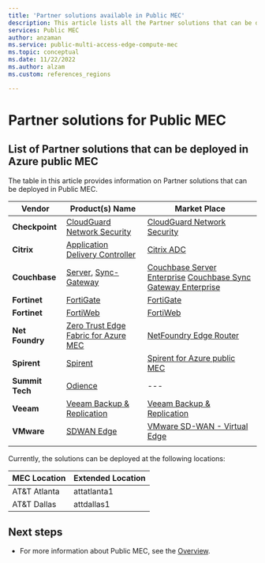 ```yaml
---
title: 'Partner solutions available in Public MEC'
description: This article lists all the Partner solutions that can be deployed in Public MEC.
services: Public MEC
author: anzaman
ms.service: public-multi-access-edge-compute-mec
ms.topic: conceptual
ms.date: 11/22/2022
ms.author: alzam
ms.custom: references_regions

---
```

# Partner solutions for Public MEC

## List of Partner solutions that can be deployed in Azure public MEC

The table in this article provides information on Partner solutions that can be deployed in Public MEC. 


>
>


| **Vendor** | **Product(s) Name** | **Market Place** |
| --- | --- | --- |
| **Checkpoint** | [CloudGuard Network Security](https://www.checkpoint.com/cloudguard/cloud-network-security/) | [CloudGuard Network Security](https://azuremarketplace.microsoft.com/marketplace/apps/checkpoint.vsec?tab=Overview) |
| **Citrix** | [Application Delivery Controller](https://www.citrix.com/products/citrix-adc/) | [Citrix ADC](https://azuremarketplace.microsoft.com/marketplace/apps/citrix.netscalervpx-130?tab=Overview) |
| **Couchbase** | [Server](https://www.couchbase.com/products/server), [Sync-Gateway](https://www.couchbase.com/products/sync-gateway) | [Couchbase Server Enterprise](https://azuremarketplace.microsoft.com/en/marketplace/apps/couchbase.couchbase-enterprise?tab=Overview) [Couchbase Sync Gateway Enterprise](https://azuremarketplace.microsoft.com/en/marketplace/apps/couchbase.couchbase-sync-gateway-enterprise?tab=Overview) |
| **Fortinet** | [FortiGate](https://www.fortinet.com/products/private-cloud-security/fortigate-virtual-appliances) |[FortiGate](https://azuremarketplace.microsoft.com/marketplace/apps/fortinet.fortinet-fortigate?tab=Overview) |
| **Fortinet** | [FortiWeb](https://www.fortinet.com/products/web-application-firewall/fortiweb?tab=saas) | [FortiWeb](https://azuremarketplace.microsoft.com/marketplace/apps/fortinet.fortinet_waas?tab=Overview) |
| **Net Foundry** | [Zero Trust Edge Fabric for Azure MEC](https://netfoundry.io/zero-trust-edge-fabric-azure-public-mec/) | [NetFoundry Edge Router](https://azuremarketplace.microsoft.com/marketplace/apps/netfoundryinc.ziti-edge-router?tab=Overview) |
| **Spirent** | [Spirent](https://www.spirent.com/solutions/edge-computing-validating-services) | [Spirent for Azure public MEC](https://azuremarketplace.microsoft.com/marketplace/apps/spirentcommunications1641943316121.umetrix-mec?tab=Overview) |
| **Summit Tech** | [Odience](https://odience.com/interactions) | --- |
| **Veeam** | [Veeam Backup & Replication](https://www.veeam.com/kb4375)| [Veeam Backup & Replication](https://azuremarketplace.microsoft.com/marketplace/apps/veeam.veeam-backup-replication?tab=Overview) |
| **VMware** | [SDWAN Edge](https://sase.vmware.com/products/component-network-edge)| [VMware SD-WAN - Virtual Edge](https://azuremarketplace.microsoft.com/marketplace/apps/vmware-inc.sol-42222-bbj?tab=Overview) |
|  |  |  |


Currently, the solutions can be deployed at the following locations:

| **MEC Location** | **Extended Location** |
| --- | --- |
| AT&T Atlanta | attatlanta1 |
| AT&T Dallas | attdallas1 |


## Next steps
* For more information about Public MEC, see the [Overview](Overview.md).

